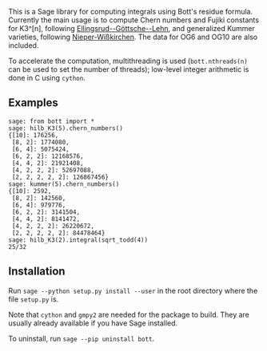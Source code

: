 This is a Sage library for computing integrals using Bott's residue formula. Currently the main usage is to compute Chern numbers and Fujiki constants for K3^[n], following [Ellingsrud--Göttsche--Lehn](https://arxiv.org/abs/math/9904095), and generalized Kummer varieties, following [Nieper-Wißkirchen](https://arxiv.org/abs/math/0204197). The data for OG6 and OG10 are also included.

To accelerate the computation, multithreading is used (`bott.nthreads(n)` can be used to set the number of threads); low-level integer arithmetic is done in C using `cython`.

## Examples
```
sage: from bott import *
sage: hilb_K3(5).chern_numbers()
{[10]: 176256,
 [8, 2]: 1774080,
 [6, 4]: 5075424,
 [6, 2, 2]: 12168576,
 [4, 4, 2]: 21921408,
 [4, 2, 2, 2]: 52697088,
 [2, 2, 2, 2, 2]: 126867456}
sage: kummer(5).chern_numbers()
{[10]: 2592,
 [8, 2]: 142560,
 [6, 4]: 979776,
 [6, 2, 2]: 3141504,
 [4, 4, 2]: 8141472,
 [4, 2, 2, 2]: 26220672,
 [2, 2, 2, 2, 2]: 84478464}
sage: hilb_K3(2).integral(sqrt_todd(4))
25/32
```

## Installation
Run `sage --python setup.py install --user` in the root directory where the file `setup.py` is.

Note that `cython` and `gmpy2` are needed for the package to build. They are usually already available if you have Sage installed.

To uninstall, run `sage --pip uninstall bott`.
